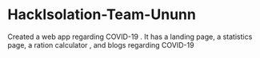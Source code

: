 # HackIsolation-Team-Ununn
Created a web app regarding COVID-19 . It has a landing page, a statistics page, a ration calculator , and blogs regarding COVID-19
